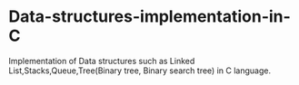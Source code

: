# Data-structures-implementation-in-C
 Implementation of Data structures such as  Linked List,Stacks,Queue,Tree(Binary tree, Binary search tree) in C language.
